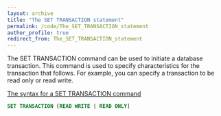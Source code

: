 ```yaml
---
layout: archive
title: "The SET TRANSACTION statement"
permalink: /code/The_SET_TRANSACTION_statement
author_profile: true
redirect_from: The_SET_TRANSACTION_statement
---
```


The SET TRANSACTION command can be used to initiate a database transaction. This command is used to specify characteristics for the transaction that follows. For example, you can specify a transaction to be read only or read write.

<u>The syntax for a SET TRANSACTION command</u>
```sql
SET TRANSACTION [READ WRITE | READ ONLY]
```
